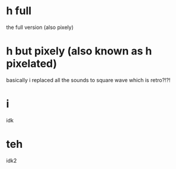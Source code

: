 # h full
the full version (also pixely)
# h but pixely (also known as h pixelated)
basically i replaced all the sounds to square wave which is retro?!?!
# i
idk
# teh
idk2
